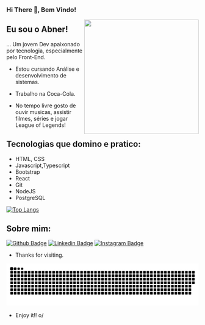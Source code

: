 ### Hi There 👋, Bem Vindo! 

<img align="right" width="300" height="300" src="https://i.pinimg.com/originals/3a/fc/05/3afc05ad6ff20f864a452c5312ebb41e.gif">

## Eu sou o Abner!
 
… Um jovem Dev apaixonado por tecnologia, especialmente pelo Front-End.
<br/>
- Estou cursando Análise e desenvolvimento de sistemas.

- Trabalho na Coca-Cola.

- No tempo livre gosto de ouvir musicas, assistir filmes, séries e jogar League of Legends!

## Tecnologias que domino e pratico:

- HTML, CSS 
- Javascript,Typescript
- Bootstrap       
- React
- Git
- NodeJS
- PostgreSQL

[![Top Langs](https://github-readme-stats.vercel.app/api/top-langs/?username=abnersuhettdev&layout=compact)](https://github.com/anuraghazra/github-readme-stats)

## Sobre mim:
[![Github Badge](https://img.shields.io/badge/GitHub-100000?style=for-the-badge&logo=github&logoColor=white=https://github.com/abnersuhettdev)](https://github.com/abnersuhettdev)
[![Linkedin Badge](https://img.shields.io/badge/LinkedIn-0077B5?style=for-the-badge&logo=linkedin&logoColor=white=https://www.linkedin.com/in/abner-suhett-8bbb45175/)](https://www.linkedin.com/in/abner-suhett-8bbb45175/)
[![Instagram Badge](https://img.shields.io/badge/Instagram-E4405F?style=for-the-badge&logo=instagram&logoColor=white=https://www.instagram.com/asorfme/)](https://www.instagram.com/asorfme/)

 
- Thanks for visiting. 

![SnakerAnimation](https://github.com/abnersuhettdev/abnersuhettdev/blob/output/github-contribution-grid-snake-dark.svg)
 
- Enjoy it!! o/

